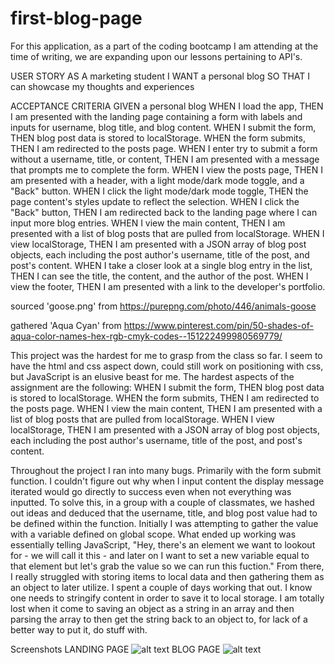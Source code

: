 # first-blog-page
For this application, as a part of the coding bootcamp I am attending at the time of writing, we are expanding upon our lessons pertaining to API's. 

USER STORY
AS A marketing student
I WANT a personal blog
SO THAT I can showcase my thoughts and experiences

ACCEPTANCE CRITERIA
GIVEN a personal blog
WHEN I load the app,
THEN I am presented with the landing page containing a form with labels and inputs for username, blog title, and blog content.
WHEN I submit the form,
THEN blog post data is stored to localStorage.
WHEN the form submits,
THEN I am redirected to the posts page.
WHEN I enter try to submit a form without a username, title, or content,
THEN I am presented with a message that prompts me to complete the form.
WHEN I view the posts page,
THEN I am presented with a header, with a light mode/dark mode toggle, and a "Back" button.
WHEN I click the light mode/dark mode toggle,
THEN the page content's styles update to reflect the selection.
WHEN I click the "Back" button,
THEN I am redirected back to the landing page where I can input more blog entries.
WHEN I view the main content,
THEN I am presented with a list of blog posts that are pulled from localStorage.
WHEN I view localStorage,
THEN I am presented with a JSON array of blog post objects, each including the post author's username, title of the post, and post's content.
WHEN I take a closer look at a single blog entry in the list,
THEN I can see the title, the content, and the author of the post.
WHEN I view the footer,
THEN I am presented with a link to the developer's portfolio.

sourced 'goose.png' from https://purepng.com/photo/446/animals-goose

gathered 'Aqua Cyan' from https://www.pinterest.com/pin/50-shades-of-aqua-color-names-hex-rgb-cmyk-codes--151222499980569779/

This project was the hardest for me to grasp from the class so far. I seem to have the html and css aspect down, could still work on positioning with css, but JavaScript is an elusive beast for me. The hardest aspects of the assignment are the following:
WHEN I submit the form,
THEN blog post data is stored to localStorage.
WHEN the form submits,
THEN I am redirected to the posts page.
WHEN I view the main content,
THEN I am presented with a list of blog posts that are pulled from localStorage.
WHEN I view localStorage,
THEN I am presented with a JSON array of blog post objects, each including the post author's username, title of the post, and post's content.

Throughout the project I ran into many bugs. Primarily with the form submit function. I couldn't figure out why when I input content the display message iterated would go directly to success even when not everything was inputted. To solve this, in a group with a couple of classmates, we hashed out ideas and deduced that the username, title, and blog post value had to be defined within the function. Initially I was attempting to gather the value with a variable defined on global scope. What ended up working was essentially telling JavaScript, "Hey, there's an element we want to lookout for - we will call it this - and later on I want to set a new variable equal to that element but let's grab the value so we can run this fuction." From there, I really struggled with storing items to local data and then gathering them as an object to later utilize. I spent a couple of days working that out. I know one needs to stringify content in order to save it to local storage. I am totally lost when it come to saving an object as a string in an array and then parsing the array to then get the string back to an object to, for lack of a better way to put it, do stuff with. 

Screenshots
LANDING PAGE
![alt text](<assets/Screenshot 2024-05-23 at 6.59.08 PM.png>)
BLOG PAGE
![alt text](<assets/Screenshot 2024-05-23 at 6.59.23 PM.png>)